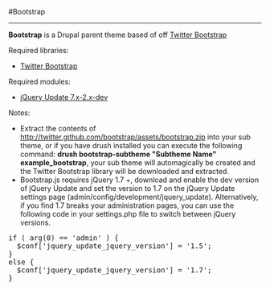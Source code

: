 #Bootstrap

----------

**Bootstrap** is a Drupal parent theme based of off [Twitter Bootstrap](http://twitter.github.com/bootstrap)

Required libraries:

* [Twitter Bootstrap](http://twitter.github.com/bootstrap)

Required modules:

* [jQuery Update 7.x-2.x-dev](http://drupal.org/project/jquery_update)

Notes:

* Extract the contents of http://twitter.github.com/bootstrap/assets/bootstrap.zip into your sub theme, or if you have drush installed you can execute the following command: **drush bootstrap-subtheme "Subtheme Name" example_bootstrap**, your sub theme will automagically be created and the Twitter Bootstrap library will be downloaded and extracted.
* Bootstrap.js requires jQuery 1.7 +, download and enable the dev version of jQuery Update and set the version to 1.7 on the jQuery Update settings page (admin/config/development/jquery_update). Alternatively, if you find 1.7 breaks your administration pages, you can use the following code in your settings.php file to switch between jQuery versions.

<pre>
if ( arg(0) == 'admin' ) {
  $conf['jquery_update_jquery_version'] = '1.5';
}
else {
  $conf['jquery_update_jquery_version'] = '1.7';
}
</pre>
